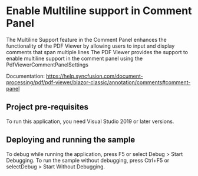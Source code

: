 # Enable Multiline support in Comment Panel
The Multiline Support feature in the Comment Panel enhances the functionality of the PDF Viewer by allowing users to input and display comments that span multiple lines
The PDF Viewer provides the support to enable multiline support in the comment panel using the PdfViewerCommentPanelSettings

Documentation: https://help.syncfusion.com/document-processing/pdf/pdf-viewer/blazor-classic/annotation/comments#comment-panel

## Project pre-requisites
To run this application, you need Visual Studio 2019 or later versions.

## Deploying and running the sample
To debug while running the application, press F5 or select Debug > Start Debugging. To run the sample without debugging, press Ctrl+F5 or selectDebug > Start Without Debugging.